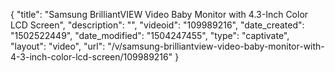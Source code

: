 {
    "title": "Samsung BrilliantVIEW Video Baby Monitor with 4.3-Inch Color LCD Screen",
    "description": "",
    "videoid": "109989216",
    "date_created": "1502522449",
    "date_modified": "1504247455",
    "type": "captivate",
    "layout": "video",
    "url": "\/v\/samsung-brilliantview-video-baby-monitor-with-4-3-inch-color-lcd-screen\/109989216"
}